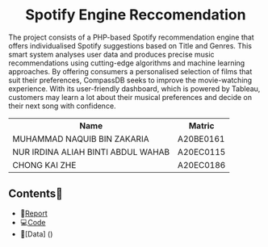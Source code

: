 
<h1 align='center'>Spotify Engine Reccomendation</h1>
The project consists of a PHP-based Spotify recommendation engine that offers individualised Spotify suggestions based on Title and Genres. This smart system analyses user data and produces precise music recommendations using cutting-edge algorithms and machine learning approaches. By offering consumers a personalised selection of films that suit their preferences, CompassDB seeks to improve the movie-watching experience. With its user-friendly dashboard, which is powered by Tableau, customers may learn a lot about their musical preferences and decide on their next song with confidence.



<table align='center'>
  <tr>
    <th>Name</th>
    <th>Matric</th>
  </tr>
  <tr>
    <td>MUHAMMAD NAQUIB BIN ZAKARIA</td>
    <td>A20BE0161</td>
  </tr>
  <tr>
    <td>NUR IRDINA ALIAH BINTI ABDUL WAHAB</td>
    <td>A20EC0115</td>
  </tr>  
   <tr>
    <td>CHONG KAI ZHE</td>
    <td>A20EC0186</td>
  </tr>  
</table>


## Contents📝
- 📑[Report]()
- 💻[Code]()
- 📂[Data] ()

